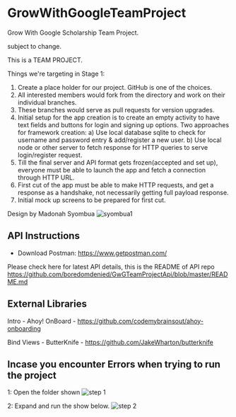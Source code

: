 # GrowWithGoogleTeamProject
Grow With Google Scholarship Team Project.

subject to change.

This is a TEAM PROJECT.

Things we're targeting in Stage 1:
1. Create a place holder for our project. GitHub is one of the choices.
2. All interested members would fork from the directory and work on their individual branches.
3. These branches would serve as pull requests for version upgrades.
4. Initial setup for the app creation is to create an empty activity to have text fields and buttons for login and signing up options. Two approaches for framework creation:
   a) Use local database sqlite to check for username and password entry & add/register a new user.
    b) Use local node or other server to fetch response for HTTP queries to serve login/register request.
5. Till the final server and API format gets frozen(accepted and set up), everyone must be able to launch the app and fetch a connection through HTTP URL.
6. First cut of the app must be able to make HTTP requests, and get a response as a handshake, not necessarily getting full payload response.
7. Initial mock up screens to be prepared for first cut.

Design by Madonah Syombua
![syombua1](https://user-images.githubusercontent.com/11560987/36005973-f9b39102-0cff-11e8-8b07-1c754393cdb6.jpg)

## API Instructions
- Download Postman: https://www.getpostman.com/

Please check here for latest API details, this is the README of API repo https://github.com/boredomdenied/GwGTeamProjectApi/blob/master/README.md

## External Libraries
Intro - Ahoy! OnBoard - https://github.com/codemybrainsout/ahoy-onboarding

Bind Views - ButterKnife - https://github.com/JakeWharton/butterknife



## Incase you encounter Errors when trying to run the project
1: Open the folder shown 
![step 1](https://user-images.githubusercontent.com/11560987/36135523-4978ef1c-1051-11e8-9900-b15847692260.PNG)

2: Expand and run the show below.
![step 2](https://user-images.githubusercontent.com/11560987/36135524-4aa70bee-1051-11e8-924c-ae70f2f22c30.PNG)
